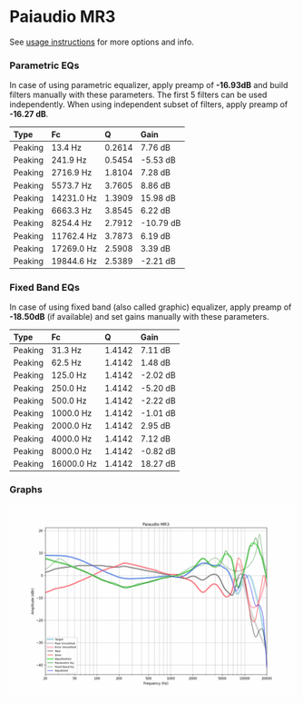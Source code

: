 # Paiaudio MR3
See [usage instructions](https://github.com/jaakkopasanen/AutoEq#usage) for more options and info.

### Parametric EQs
In case of using parametric equalizer, apply preamp of **-16.93dB** and build filters manually
with these parameters. The first 5 filters can be used independently.
When using independent subset of filters, apply preamp of **-16.27 dB**.

| Type    | Fc         |      Q | Gain      |
|:--------|:-----------|:-------|:----------|
| Peaking | 13.4 Hz    | 0.2614 | 7.76 dB   |
| Peaking | 241.9 Hz   | 0.5454 | -5.53 dB  |
| Peaking | 2716.9 Hz  | 1.8104 | 7.28 dB   |
| Peaking | 5573.7 Hz  | 3.7605 | 8.86 dB   |
| Peaking | 14231.0 Hz | 1.3909 | 15.98 dB  |
| Peaking | 6663.3 Hz  | 3.8545 | 6.22 dB   |
| Peaking | 8254.4 Hz  | 2.7912 | -10.79 dB |
| Peaking | 11762.4 Hz | 3.7873 | 6.19 dB   |
| Peaking | 17269.0 Hz | 2.5908 | 3.39 dB   |
| Peaking | 19844.6 Hz | 2.5389 | -2.21 dB  |

### Fixed Band EQs
In case of using fixed band (also called graphic) equalizer, apply preamp of **-18.50dB**
(if available) and set gains manually with these parameters.

| Type    | Fc         |      Q | Gain     |
|:--------|:-----------|:-------|:---------|
| Peaking | 31.3 Hz    | 1.4142 | 7.11 dB  |
| Peaking | 62.5 Hz    | 1.4142 | 1.48 dB  |
| Peaking | 125.0 Hz   | 1.4142 | -2.02 dB |
| Peaking | 250.0 Hz   | 1.4142 | -5.20 dB |
| Peaking | 500.0 Hz   | 1.4142 | -2.22 dB |
| Peaking | 1000.0 Hz  | 1.4142 | -1.01 dB |
| Peaking | 2000.0 Hz  | 1.4142 | 2.95 dB  |
| Peaking | 4000.0 Hz  | 1.4142 | 7.12 dB  |
| Peaking | 8000.0 Hz  | 1.4142 | -0.82 dB |
| Peaking | 16000.0 Hz | 1.4142 | 18.27 dB |

### Graphs
![](./Paiaudio%20MR3.png)